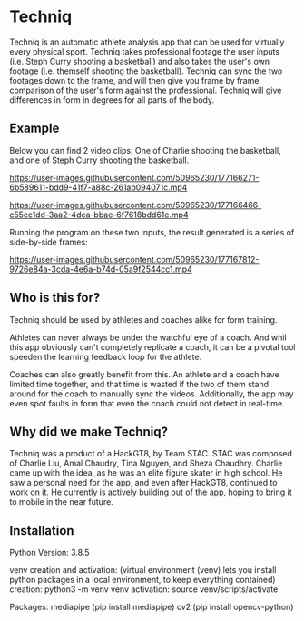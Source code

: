 # Techniq

Techniq is an automatic athlete analysis app that can be used for virtually every physical sport. Techniq takes professional footage the user inputs (i.e. Steph Curry shooting a basketball) and also takes the user's own footage (i.e. themself shooting the basketball). Techniq can sync the two footages down to the frame, and will then give you frame by frame comparison of the user's form against the professional. Techniq will give differences in form in degrees for all parts of the body.

## Example 

Below you can find 2 video clips: One of Charlie shooting the basketball, and one of Steph Curry shooting the basketball.


https://user-images.githubusercontent.com/50965230/177166271-6b589611-bdd9-41f7-a88c-261ab094071c.mp4

https://user-images.githubusercontent.com/50965230/177166466-c55cc1dd-3aa2-4dea-bbae-6f7618bdd61e.mp4

Running the program on these two inputs, the result generated is a series of side-by-side frames: 



https://user-images.githubusercontent.com/50965230/177167812-9726e84a-3cda-4e6a-b74d-05a9f2544cc1.mp4



## Who is this for?

Techniq should be used by athletes and coaches alike for form training.

Athletes can never always be under the watchful eye of a coach. And whil this app obviously can't completely replicate a coach, it can be a pivotal tool speeden the learning feedback loop for the athlete.

Coaches can also greatly benefit from this. An athlete and a coach have limited time together, and that time is wasted if the two of them stand around for the coach to manually sync the videos. Additionally, the app may even spot faults in form that even the coach could not detect in real-time.

## Why did we make Techniq?

Techniq was a product of a HackGT8, by Team STAC. STAC was composed of Charlie Liu, Amal Chaudry, Tina Nguyen, and Sheza Chaudhry. Charlie came up with the idea, as he was an elite figure skater in high school. He saw a personal need for the app, and even after HackGT8, continued to work on it. He currently is actively building out of the app, hoping to bring it to mobile in the near future.

## Installation

Python Version: 3.8.5

venv creation and activation:   (virtual environment (venv) lets you
install python packages in a local environment, to keep everything contained)
creation: python3 -m venv venv
activation: source venv/scripts/activate

Packages:
mediapipe       (pip install mediapipe)
cv2             (pip install opencv-python)

